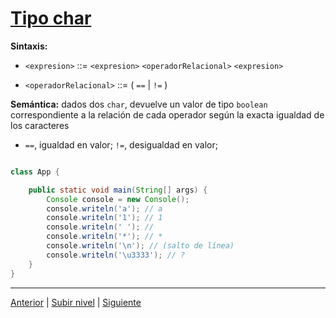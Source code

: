 # [Tipo char](../u2charType/README.md)




**Sintaxis:**

- `<expresion>` ::= `<expresion>` `<operadorRelacional>` `<expresion>`

- `<operadorRelacional>` ::= ( `==` | `!=` )

**Semántica:** dados dos `char`, devuelve un valor de tipo `boolean` correspondiente a la relación de cada operador según la exacta igualdad de los caracteres

- `==`, igualdad en valor; `!=`, desigualdad en valor;



```java

class App {

    public static void main(String[] args) {
        Console console = new Console();
        console.writeln('a'); // a
        console.writeln('1'); // 1
        console.writeln(' '); // 
        console.writeln('*'); // *
        console.writeln('\n'); // (salto de línea)
        console.writeln('\u3333'); // ?
    }
}
```
---

[Anterior](../u1numericType/README.md) | [Subir nivel](../README.md) | [Siguiente](../u3booleanType/README.md)
